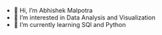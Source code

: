 - 👋 Hi, I’m Abhishek Malpotra
- 👀 I’m interested in Data Analysis and Visualization
- 🌱 I’m currently learning SQl and Python

<!---
malpotraa/malpotraa is a ✨ special ✨ repository because its `README.md` (this file) appears on your GitHub profile.
You can click the Preview link to take a look at your changes.
--->
